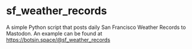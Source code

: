 # sf_weather_records
A simple Python script that posts daily San Francisco Weather Records to Mastodon. An example can be found at https://botsin.space/@sf_weather_records

